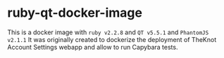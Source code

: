 # ruby-qt-docker-image

This is a docker image with `ruby v2.2.8` and `QT v5.5.1` and `PhantomJS v2.1.1`
It was originally created to dockerize the deployment of TheKnot Account Settings webapp and allow to run Capybara tests.

